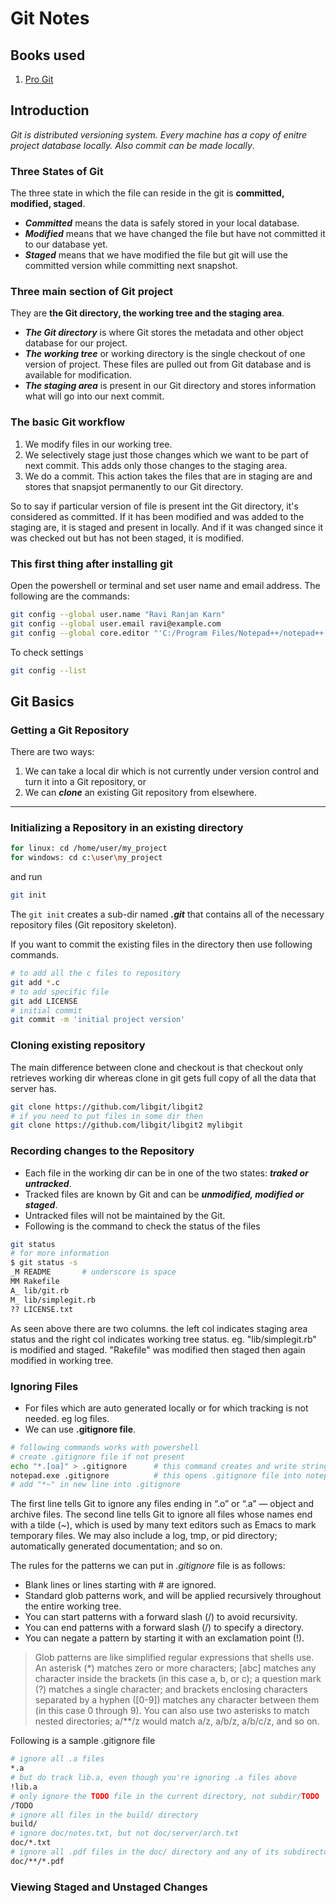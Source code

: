 # Git Notes

## Books used
1. [Pro Git](https://github.com/progit/progit2/releases/download/2.1.49/progit.pdf)

## Introduction
*Git is distributed versioning system. Every machine has a copy of enitre project database locally. Also commit can be made locally*.

### Three States of Git
The three state in which the file can reside in the git is **committed, modified, staged**.

* ***Committed*** means the data is safely stored in your local database.
* ***Modified*** means that we have changed the file but have not committed it to our database yet.
* ***Staged*** means that we have modified the file but git will use the committed version while committing next snapshot.

### Three main section of Git project
They are **the Git directory, the working tree and the staging area**.
* ***The Git directory*** is where Git stores the metadata and other object database for our project.
* ***The working tree*** or working directory is the single checkout of one version of project. These files are pulled out from Git database and is available for modification.
* ***The staging area*** is present in our Git directory and stores information what will go into our next commit.

### The basic Git workflow
  
1. We modify files in our working tree.
2. We selectively stage just those changes which we want to be part of next commit. This adds only those changes to the staging area.
3. We do a commit. This action takes the files that are in staging are and stores that snapsjot permanently to our Git directory.

So to say if particular version of file is present int the Git directory, it's considered as committed. 
If it has been modified and was added to the staging are, it is staged and present in locally. 
And if it was changed since it was checked out but has not been staged, it is modified.

### This first thing after installing git

Open the powershell or terminal and set user name and email address.
The following are the commands:
```bash
git config --global user.name "Ravi Ranjan Karn"
git config --global user.email ravi@example.com
git config --global core.editor "'C:/Program Files/Notepad++/notepad++.exe' -multiInst -nosession"
```
To check settings
```bash
git config --list
```

## Git Basics

### Getting a Git Repository
There are two ways:
1. We can take a local dir which is not currently under version control and turn it into a Git repository, or
2. We can ***clone*** an existing Git repository from elsewhere.

---
### Initializing a Repository in an existing directory
```bash
for linux: cd /home/user/my_project
for windows: cd c:\user\my_project
```
and run
```bash
git init
```
The ```git init``` creates a sub-dir named ***.git*** that contains all of the necessary repository files (Git repository skeleton).

If you want to commit the existing files in the directory then use following commands.
```bash
# to add all the c files to repository
git add *.c
# to add specific file
git add LICENSE
# initial commit
git commit -m 'initial project version'
```

### Cloning existing repository
The main difference between clone and checkout is that checkout only retrieves working dir whereas clone in git gets full copy of all the data that server has.
```bash
git clone https://github.com/libgit/libgit2
# if you need to put files in some dir then
git clone https://github.com/libgit/libgit2 mylibgit
```

### Recording changes to the Repository
* Each file in the working dir can be in one of the two states: ***traked or untracked***.
* Tracked files are known by Git and can be ***unmodified, modified or staged***.
* Untracked files will not be maintained by the Git.
* Following is the command to check the status of the files
```bash
git status
# for more information
$ git status -s
_M README       # underscore is space
MM Rakefile
A_ lib/git.rb
M_ lib/simplegit.rb
?? LICENSE.txt
```
As seen above there are two columns. the left col indicates staging area status and the right col indicates working tree status. eg. "lib/simplegit.rb" is modified and staged. "Rakefile" was modified then staged then again modified in working tree.

### Ignoring Files
* For files which are auto generated locally or for which tracking is not needed. eg log files.
* We can use **.gitignore file**.
```bash
# following commands works with powershell
# create .gitignore file if not present
echo "*.[oa]" > .gitignore      # this command creates and write string content into .gitignore file
notepad.exe .gitignore          # this opens .gitignore file into notepad
# add "*~" in new line into .gitignore
```
The first line tells Git to ignore any files ending in “.o” or “.a” — object and archive files. The second line tells Git to ignore all files whose names end with a tilde (~), which is used by many text editors such as Emacs to mark temporary files. We may also include a log, tmp, or pid directory; automatically generated documentation; and so on.

The rules for the patterns we can put in *.gitignore* file is as follows:
* Blank lines or lines starting with # are ignored.
* Standard glob patterns work, and will be applied recursively throughout the entire working tree.
* You can start patterns with a forward slash (/) to avoid recursivity.
* You can end patterns with a forward slash (/) to specify a directory.
* You can negate a pattern by starting it with an exclamation point (!).

>Glob patterns are like simplified regular expressions that shells use. An asterisk (\*) matches zero or more characters; [abc] matches any character inside the brackets (in this case a, b, or c); a question mark (?) matches a single character; and brackets enclosing characters separated by a hyphen ([0-9]) matches any character between them (in this case 0 through 9). You can also use two asterisks to match nested directories; a/**/z would match a/z, a/b/z, a/b/c/z, and so on.

Following is a sample .gitignore file
``` bash
# ignore all .a files
*.a
# but do track lib.a, even though you're ignoring .a files above
!lib.a
# only ignore the TODO file in the current directory, not subdir/TODO
/TODO
# ignore all files in the build/ directory
build/
# ignore doc/notes.txt, but not doc/server/arch.txt
doc/*.txt
# ignore all .pdf files in the doc/ directory and any of its subdirectories
doc/**/*.pdf
```

### Viewing Staged and Unstaged Changes
